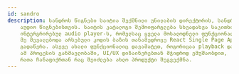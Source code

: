 ```yaml
---
id: sandro
description: სანდროს წიგნები საიტია შექმნილი უნილაბის დირექტორის, სანდრო ასათიანის,
    აუდიო წიგნებისთვის. საიტის კატალოგი შემოიფარგლება სხვადახვა საკითხით და შეიცავს 
    ინტერგრირებულ audio player-ს, რომელსაც ყველა მოსალოდნელი ფუნქციონალი გააჩნია.
    მე მევალებოდა არსებული კოდის ბაზის თანამედროვე React Single Page Application (SPA)-ზე
    გადაწერა. ასევე ახალი ფუნქციონალიც დავამატეთ, როგორიცაა playback და dynamic routing-ი.
    ამ პროცესის განმავლობაში, UI/UX დიზაინერებთან მჭიდროდ ვმუშაობდით,
    რათა ჩანაფიქრთან რაც შეიძლება ახლო პროდუქტი შეგვექმნა.
---
```

